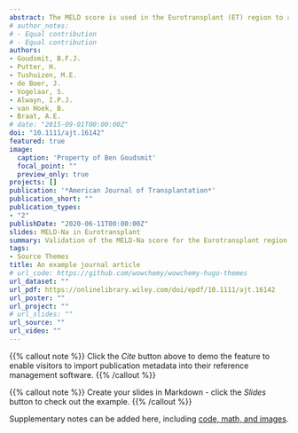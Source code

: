 ```yaml
---
abstract: The MELD score is used in the Eurotransplant (ET) region to allocate liver grafts. Hyponatremia in cirrhotic patients is an important predictor of death but is not incorpo- rated in MELD. This study investigated the performance of the MELD-Na score for the ET region. All adult patients with chronic liver disease on the ET liver transplantation waiting list (WL) allocated through lab MELD scores were included. The MELD-corrected effect of serum sodium (Na) concentration at listing on the 90-day WL mortality was calculated using Cox regression. The MELD-Na performance was assessed with c-indices, calibra- tion per decile and Brier scores. The reclassification from MELD to MELD-Na score was calculated to estimate the impact of MELD-Na-based allocation in the ET region. For the 5223 included patients, the risk of 90-day WL death was 2.9 times higher for hypona- tremic patients. The MELD-Na had a significantly higher c-index of 0.847 (SE 0.007) and more accurate 90-day mortality prediction compared to MELD (Brier score of 0.059 vs 0.061). It was estimated that using MELD-Na would reduce WL mortality by 4.9%. The MELD-Na score yielded improved prediction of 90-day WL mortality in the ET region and using MELD-Na for liver allocation will very likely reduce WL mortality.
# author_notes:
# - Equal contribution
# - Equal contribution
authors:
- Goudsmit, B.F.J. 
- Putter, H. 
- Tushuizen, M.E. 
- de Boer, J. 
- Vogelaar, S. 
- Alwayn, I.P.J. 
- van Hoek, B. 
- Braat, A.E.
# date: "2015-09-01T00:00:00Z"
doi: "10.1111/ajt.16142"
featured: true
image:
  caption: 'Property of Ben Goudsmit'
  focal_point: ""
  preview_only: true
projects: []
publication: '*American Journal of Transplantation*'
publication_short: ""
publication_types:
- "2"
publishDate: "2020-06-11T00:00:00Z"
slides: MELD-Na in Eurotransplant
summary: Validation of the MELD-Na score for the Eurotransplant region.
tags:
- Source Themes
title: An example journal article
# url_code: https://github.com/wowchemy/wowchemy-hugo-themes
url_dataset: ""
url_pdf: https://onlinelibrary.wiley.com/doi/epdf/10.1111/ajt.16142
url_poster: ""
url_project: ""
# url_slides: ""
url_source: ""
url_video: ""
---
```


{{% callout note %}}
Click the *Cite* button above to demo the feature to enable visitors to import publication metadata into their reference management software.
{{% /callout %}}

{{% callout note %}}
Create your slides in Markdown - click the *Slides* button to check out the example.
{{% /callout %}}

Supplementary notes can be added here, including [code, math, and images](https://wowchemy.com/docs/writing-markdown-latex/).
